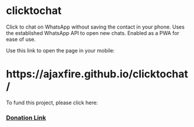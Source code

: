 # clicktochat
Click to chat on WhatsApp without saving the contact in your phone. Uses the established WhatsApp API to open new chats. Enabled as a PWA for ease of use. 

Use this link to open the page in your mobile:

<h1>https://ajaxfire.github.io/clicktochat/</h1>


To fund this project, please click here: 
<h3><a target="_blank" href="https://rzp.io/l/clicktochat">Donation Link</a></h3>

